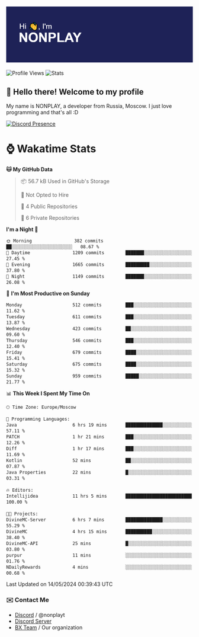 ![Discord Presence](./header.png)
<br></br>
![Profile Views](https://komarev.com/ghpvc/?username=NONPLAYT&color=blue&style=for-the-badge)
![Stats](https://img.shields.io/badge/0%25-OPTIMIZED-orange?style=for-the-badge)


## :wave: Hello there! Welcome to my profile

My name is NONPLAY, a developer from Russia, Moscow. I just love programming and that's all :D

[![Discord Presence](https://lanyard.cnrad.dev/api/597087584090587177?showDisplayName=true)](https://discord.com/users/597087584090587177) 

# ⌚ Wakatime Stats

<!--START_SECTION:waka-->
**🐱 My GitHub Data** 

> 📦 56.7 kB Used in GitHub's Storage 
 > 
> 🚫 Not Opted to Hire
 > 
> 📜 4 Public Repositories 
 > 
> 🔑 6 Private Repositories 
 > 
**I'm a Night 🦉** 

```text
🌞 Morning                382 commits         ██░░░░░░░░░░░░░░░░░░░░░░░   08.67 % 
🌆 Daytime                1209 commits        ███████░░░░░░░░░░░░░░░░░░   27.45 % 
🌃 Evening                1665 commits        █████████░░░░░░░░░░░░░░░░   37.80 % 
🌙 Night                  1149 commits        ███████░░░░░░░░░░░░░░░░░░   26.08 % 
```
📅 **I'm Most Productive on Sunday** 

```text
Monday                   512 commits         ███░░░░░░░░░░░░░░░░░░░░░░   11.62 % 
Tuesday                  611 commits         ███░░░░░░░░░░░░░░░░░░░░░░   13.87 % 
Wednesday                423 commits         ██░░░░░░░░░░░░░░░░░░░░░░░   09.60 % 
Thursday                 546 commits         ███░░░░░░░░░░░░░░░░░░░░░░   12.40 % 
Friday                   679 commits         ████░░░░░░░░░░░░░░░░░░░░░   15.41 % 
Saturday                 675 commits         ████░░░░░░░░░░░░░░░░░░░░░   15.32 % 
Sunday                   959 commits         █████░░░░░░░░░░░░░░░░░░░░   21.77 % 
```


📊 **This Week I Spent My Time On** 

```text
🕑︎ Time Zone: Europe/Moscow

💬 Programming Languages: 
Java                     6 hrs 19 mins       ██████████████░░░░░░░░░░░   57.11 % 
PATCH                    1 hr 21 mins        ███░░░░░░░░░░░░░░░░░░░░░░   12.26 % 
Diff                     1 hr 17 mins        ███░░░░░░░░░░░░░░░░░░░░░░   11.69 % 
Kotlin                   52 mins             ██░░░░░░░░░░░░░░░░░░░░░░░   07.87 % 
Java Properties          22 mins             █░░░░░░░░░░░░░░░░░░░░░░░░   03.31 % 

🔥 Editors: 
Intellijidea             11 hrs 5 mins       █████████████████████████   100.00 % 

🐱‍💻 Projects: 
DivineMC-Server          6 hrs 7 mins        ██████████████░░░░░░░░░░░   55.29 % 
DivineMC                 4 hrs 15 mins       ██████████░░░░░░░░░░░░░░░   38.40 % 
DivineMC-API             25 mins             █░░░░░░░░░░░░░░░░░░░░░░░░   03.80 % 
purpur                   11 mins             ░░░░░░░░░░░░░░░░░░░░░░░░░   01.76 % 
NDailyRewards            4 mins              ░░░░░░░░░░░░░░░░░░░░░░░░░   00.68 % 
```


 Last Updated on 14/05/2024 00:39:43 UTC
<!--END_SECTION:waka-->

### ✉️ Contact Me

- [Discord](https://discord.com/users/597087584090587177) / @nonplayt
- [Discord Server](https://discord.gg/p7cxhw7E2M)
- [BX Team](https://github.com/BX-Team) / Our organization
